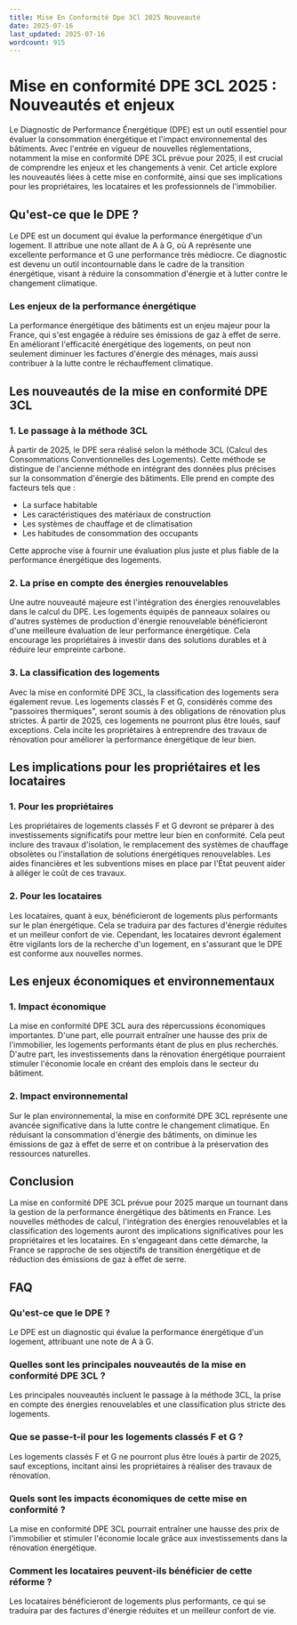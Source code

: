 ```yaml
---
title: Mise En Conformité Dpe 3Cl 2025 Nouveauté
date: 2025-07-16
last_updated: 2025-07-16
wordcount: 915
---
```


# Mise en conformité DPE 3CL 2025 : Nouveautés et enjeux

Le Diagnostic de Performance Énergétique (DPE) est un outil essentiel pour évaluer la consommation énergétique et l'impact environnemental des bâtiments. Avec l'entrée en vigueur de nouvelles réglementations, notamment la mise en conformité DPE 3CL prévue pour 2025, il est crucial de comprendre les enjeux et les changements à venir. Cet article explore les nouveautés liées à cette mise en conformité, ainsi que ses implications pour les propriétaires, les locataires et les professionnels de l'immobilier.

## Qu'est-ce que le DPE ?

Le DPE est un document qui évalue la performance énergétique d'un logement. Il attribue une note allant de A à G, où A représente une excellente performance et G une performance très médiocre. Ce diagnostic est devenu un outil incontournable dans le cadre de la transition énergétique, visant à réduire la consommation d'énergie et à lutter contre le changement climatique.

### Les enjeux de la performance énergétique

La performance énergétique des bâtiments est un enjeu majeur pour la France, qui s'est engagée à réduire ses émissions de gaz à effet de serre. En améliorant l'efficacité énergétique des logements, on peut non seulement diminuer les factures d'énergie des ménages, mais aussi contribuer à la lutte contre le réchauffement climatique.

## Les nouveautés de la mise en conformité DPE 3CL

### 1. Le passage à la méthode 3CL

À partir de 2025, le DPE sera réalisé selon la méthode 3CL (Calcul des Consommations Conventionnelles des Logements). Cette méthode se distingue de l'ancienne méthode en intégrant des données plus précises sur la consommation d'énergie des bâtiments. Elle prend en compte des facteurs tels que :

- La surface habitable
- Les caractéristiques des matériaux de construction
- Les systèmes de chauffage et de climatisation
- Les habitudes de consommation des occupants

Cette approche vise à fournir une évaluation plus juste et plus fiable de la performance énergétique des logements.

### 2. La prise en compte des énergies renouvelables

Une autre nouveauté majeure est l'intégration des énergies renouvelables dans le calcul du DPE. Les logements équipés de panneaux solaires ou d'autres systèmes de production d'énergie renouvelable bénéficieront d'une meilleure évaluation de leur performance énergétique. Cela encourage les propriétaires à investir dans des solutions durables et à réduire leur empreinte carbone.

### 3. La classification des logements

Avec la mise en conformité DPE 3CL, la classification des logements sera également revue. Les logements classés F et G, considérés comme des "passoires thermiques", seront soumis à des obligations de rénovation plus strictes. À partir de 2025, ces logements ne pourront plus être loués, sauf exceptions. Cela incite les propriétaires à entreprendre des travaux de rénovation pour améliorer la performance énergétique de leur bien.

## Les implications pour les propriétaires et les locataires

### 1. Pour les propriétaires

Les propriétaires de logements classés F et G devront se préparer à des investissements significatifs pour mettre leur bien en conformité. Cela peut inclure des travaux d'isolation, le remplacement des systèmes de chauffage obsolètes ou l'installation de solutions énergétiques renouvelables. Les aides financières et les subventions mises en place par l'État peuvent aider à alléger le coût de ces travaux.

### 2. Pour les locataires

Les locataires, quant à eux, bénéficieront de logements plus performants sur le plan énergétique. Cela se traduira par des factures d'énergie réduites et un meilleur confort de vie. Cependant, les locataires devront également être vigilants lors de la recherche d'un logement, en s'assurant que le DPE est conforme aux nouvelles normes.

## Les enjeux économiques et environnementaux

### 1. Impact économique

La mise en conformité DPE 3CL aura des répercussions économiques importantes. D'une part, elle pourrait entraîner une hausse des prix de l'immobilier, les logements performants étant de plus en plus recherchés. D'autre part, les investissements dans la rénovation énergétique pourraient stimuler l'économie locale en créant des emplois dans le secteur du bâtiment.

### 2. Impact environnemental

Sur le plan environnemental, la mise en conformité DPE 3CL représente une avancée significative dans la lutte contre le changement climatique. En réduisant la consommation d'énergie des bâtiments, on diminue les émissions de gaz à effet de serre et on contribue à la préservation des ressources naturelles.

## Conclusion

La mise en conformité DPE 3CL prévue pour 2025 marque un tournant dans la gestion de la performance énergétique des bâtiments en France. Les nouvelles méthodes de calcul, l'intégration des énergies renouvelables et la classification des logements auront des implications significatives pour les propriétaires et les locataires. En s'engageant dans cette démarche, la France se rapproche de ses objectifs de transition énergétique et de réduction des émissions de gaz à effet de serre.

## FAQ

### Qu'est-ce que le DPE ?

Le DPE est un diagnostic qui évalue la performance énergétique d'un logement, attribuant une note de A à G.

### Quelles sont les principales nouveautés de la mise en conformité DPE 3CL ?

Les principales nouveautés incluent le passage à la méthode 3CL, la prise en compte des énergies renouvelables et une classification plus stricte des logements.

### Que se passe-t-il pour les logements classés F et G ?

Les logements classés F et G ne pourront plus être loués à partir de 2025, sauf exceptions, incitant ainsi les propriétaires à réaliser des travaux de rénovation.

### Quels sont les impacts économiques de cette mise en conformité ?

La mise en conformité DPE 3CL pourrait entraîner une hausse des prix de l'immobilier et stimuler l'économie locale grâce aux investissements dans la rénovation énergétique.

### Comment les locataires peuvent-ils bénéficier de cette réforme ?

Les locataires bénéficieront de logements plus performants, ce qui se traduira par des factures d'énergie réduites et un meilleur confort de vie.